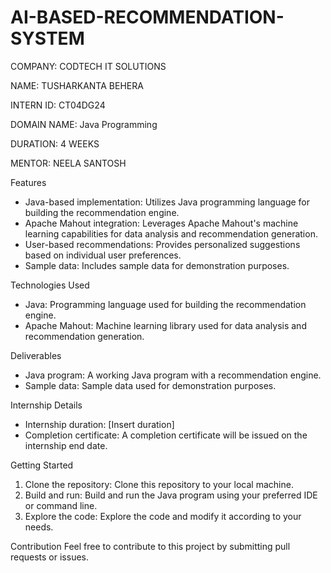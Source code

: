 # AI-BASED-RECOMMENDATION-SYSTEM

COMPANY: CODTECH IT SOLUTIONS

NAME: TUSHARKANTA BEHERA

INTERN ID: CT04DG24

DOMAIN NAME: Java Programming

DURATION: 4 WEEKS

MENTOR: NEELA SANTOSH

Features
- Java-based implementation: Utilizes Java programming language for building the recommendation engine.
- Apache Mahout integration: Leverages Apache Mahout's machine learning capabilities for data analysis and recommendation generation.
- User-based recommendations: Provides personalized suggestions based on individual user preferences.
- Sample data: Includes sample data for demonstration purposes.

Technologies Used
- Java: Programming language used for building the recommendation engine.
- Apache Mahout: Machine learning library used for data analysis and recommendation generation.

Deliverables
- Java program: A working Java program with a recommendation engine.
- Sample data: Sample data used for demonstration purposes.

Internship Details
- Internship duration: [Insert duration]
- Completion certificate: A completion certificate will be issued on the internship end date.

Getting Started
1. Clone the repository: Clone this repository to your local machine.
2. Build and run: Build and run the Java program using your preferred IDE or command line.
3. Explore the code: Explore the code and modify it according to your needs.

Contribution
Feel free to contribute to this project by submitting pull requests or issues.



